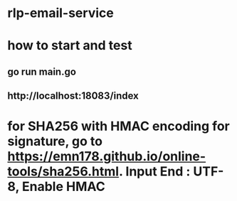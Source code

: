 # rlp-email-service
# how to start and test
## go run main.go
## http://localhost:18083/index



# for SHA256 with HMAC encoding for signature, go to https://emn178.github.io/online-tools/sha256.html. Input End : UTF-8, Enable HMAC